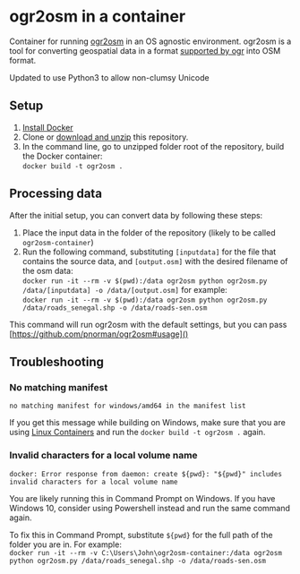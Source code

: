 # ogr2osm in a container
Container for running [ogr2osm](https://github.com/pnorman/ogr2osm) in an OS agnostic environment. ogr2osm is a tool for converting geospatial data in a format [supported by ogr](http://gdal.org/1.11/ogr/ogr_formats.html) into OSM format.

Updated to use Python3 to allow non-clumsy Unicode

## Setup

1. [Install Docker](https://docs.docker.com/install)
2. Clone or [download and unzip](https://github.com/developmentseed/ogr2osm-container/archive/master.zip) this repository.
3. In the command line, go to unzipped folder root of the repository, build the Docker container:  
`docker build -t ogr2osm .`

## Processing data
After the initial setup, you can convert data by following these steps:

1. Place the input data in the folder of the repository (likely to be called `ogr2osm-container`)
2. Run the following command, substituting `[inputdata]` for the file that contains the source data, and `[output.osm]` with the desired filename of the osm data:  
`docker run -it --rm -v $(pwd):/data ogr2osm python ogr2osm.py /data/[inputdata] -o /data/[output.osm]`
for example:  
`docker run -it --rm -v $(pwd):/data ogr2osm python ogr2osm.py /data/roads_senegal.shp -o /data/roads-sen.osm`

This command will run ogr2osm with the default settings, but you can pass [https://github.com/pnorman/ogr2osm#usage]()

## Troubleshooting

### No matching manifest
`no matching manifest for windows/amd64 in the manifest list`

If you get this message while building on Windows, make sure that you are using [Linux Containers](https://docs.docker.com/docker-for-windows/#switch-between-windows-and-linux-containers) and run the `docker build -t ogr2osm .` again.

### Invalid characters for a local volume name
`docker: Error response from daemon: create ${pwd}: "${pwd}" includes invalid characters for a local volume name`

You are likely running this in Command Prompt on Windows. If you have Windows 10, consider using Powershell instead and run the same command again.

To fix this in Command Prompt, substitute `${pwd}` for the full path of the folder you are in. For example:  
`docker run -it --rm -v C:\Users\John\ogr2osm-container:/data ogr2osm python ogr2osm.py /data/roads_senegal.shp -o /data/roads-sen.osm`